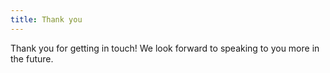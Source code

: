 ```yaml
---
title: Thank you
---
```


Thank you for getting in touch! We look forward to speaking to you more in the future.